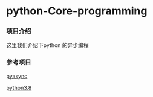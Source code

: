 # python-Core-programming


### 项目介绍
这里我们介绍下python 的异步编程


### 参考项目

[pyasync](https://github.com/generals-space/pyasync)

[python3.8]()